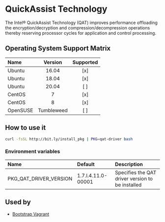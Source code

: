 # QuickAssist Technology

The Intel® QuickAssist Technology (QAT) improves performance
offloading the encryption/decryption and compression/decompression
operations thereby reserving processor cycles for application and
control processing.

## Operating System Support Matrix

| Name       | Version    | Supported |
|:-----------|:----------:|:---------:|
| Ubuntu     | 16.04      | [x]       |
| Ubuntu     | 18.04      | [x]       |
| Ubuntu     | 20.04      | [ ]       |
| CentOS     | 7          | [x]       |
| CentOS     | 8          | [x]       |
| OpenSUSE   | Tumbleweed | [ ]       |

## How to use it

```bash
curl -fsSL http://bit.ly/install_pkg | PKG=qat-driver bash
```
### Environment variables

| Name                   | Default            | Description                                      |
|:-----------------------|:-------------------|:-------------------------------------------------|
| PKG_QAT_DRIVER_VERSION | 1.7.l.4.11.0-00001 | Specifies the QAT driver version to be installed |

## Used by

- [Bootstrap Vagrant](https://github.com/electrocucaracha/bootstrap-vagrant)
